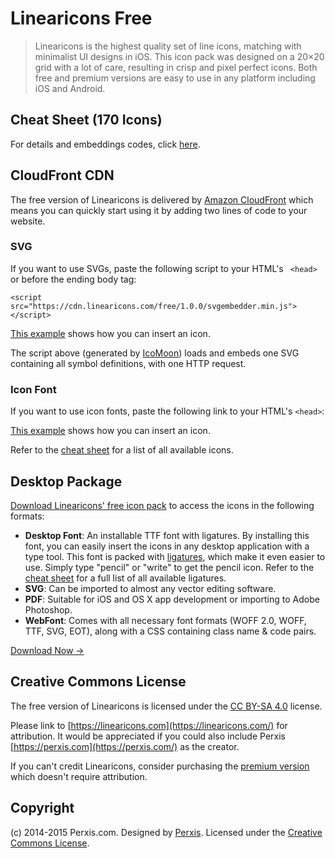 # Linearicons Free
> Linearicons is the highest quality set of line icons, matching with minimalist UI designs in iOS. This icon pack was designed on a 20&times;20 grid with a lot of care, resulting in crisp and pixel perfect icons. Both free and premium versions are easy to use in any platform including iOS and Android.

## Cheat Sheet (170 Icons)
For details and embeddings codes, click [here](https://linearicons.com/free#cheat-sheet).

## CloudFront CDN
The free version of Linearicons is delivered by [Amazon CloudFront](http://aws.amazon.com/cloudfront/) which means you can quickly start using it by adding two lines of code to your website.

### SVG
If you want to use SVGs, paste the following script to your HTML's ` <head>` or before the ending body tag:

```<script src="https://cdn.linearicons.com/free/1.0.0/svgembedder.min.js"></script>```

[This example](http://codepen.io/Perxis/pen/wazLXe) shows how you can insert an icon.

The script above (generated by [IcoMoon](https://icomoon.io/app)) loads and embeds one SVG containing all symbol definitions, with one HTTP request.

### Icon Font
If you want to use icon fonts, paste the following link to your HTML's `<head>`:

[This example](http://codepen.io/Perxis/pen/QbKXOq) shows how you can insert an icon.

Refer to the [cheat sheet](https://linearicons.com/free#cheat-sheet) for a list of all available icons.

## Desktop Package
[Download Linearicons' free icon pack](https://cdn.linearicons.com/free/1.0.0/Linearicons-Free-v1.0.0.zip) to access the icons in the following formats:

- **Desktop Font**: An installable TTF font with ligatures. By installing this font, you can easily insert the icons in any desktop application with a type tool. This font is packed with [ligatures](https://linearicons.com/#liga-font), which make it even easier to use. Simply type "pencil" or "write" to get the pencil icon. Refer to the [cheat sheet](https://linearicons.com/free#cheat-sheet) for a full list of all available ligatures.
- **SVG**: Can be imported to almost any vector editing software.
- **PDF**: Suitable for iOS and OS X app development or importing to Adobe Photoshop.
- **WebFont**: Comes with all necessary font formats (WOFF 2.0, WOFF, TTF, SVG, EOT), along with a CSS containing class name & code pairs.

[Download Now  →](https://cdn.linearicons.com/free/1.0.0/Linearicons-Free-v1.0.0.zip)

## Creative Commons License
The free version of Linearicons is licensed under the [CC BY-SA 4.0](https://creativecommons.org/licenses/by-sa/4.0/) license.

Please link to [https://linearicons.com](https://linearicons.com/) for attribution. It would be appreciated if you could also include Perxis [https://perxis.com](https://perxis.com/) as the creator.

If you can't credit Linearicons, consider purchasing the [premium version](https://linearicons.com/) which doesn't require attribution.

## Copyright

(c) 2014-2015 Perxis.com. Designed by [Perxis](https://perxis.com/). Licensed under the [Creative Commons License](https://linearicons.com/free#license).
